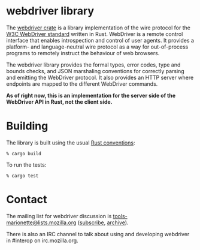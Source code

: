 webdriver library
=================

The [webdriver crate] is a library implementation of the wire protocol
for the [W3C WebDriver standard] written in Rust.  WebDriver is a remote
control interface that enables introspection and control of user agents.
It provides a platform- and language-neutral wire protocol as a way
for out-of-process programs to remotely instruct the behaviour of web
browsers.

The webdriver library provides the formal types, error codes, type and
bounds checks, and JSON marshaling conventions for correctly parsing
and emitting the WebDriver protocol.  It also provides an HTTP server
where endpoints are mapped to the different WebDriver commands.

**As of right now, this is an implementation for the server side of the
WebDriver API in Rust, not the client side.**

[webdriver crate]: https://crates.io/crates/webdriver
[W3C WebDriver standard]: https://w3c.github.io/webdriver/


Building
========

The library is built using the usual [Rust conventions]:

	% cargo build

To run the tests:

	% cargo test

[Rust conventions]: http://doc.crates.io/guide.html


Contact
=======

The mailing list for webdriver discussion is
tools-marionette@lists.mozilla.org ([subscribe], [archive]).

There is also an IRC channel to talk about using and developing
webdriver in #interop on irc.mozilla.org.

[subscribe]: https://lists.mozilla.org/listinfo/tools-marionette
[archive]: https://lists.mozilla.org/pipermail/tools-marionette/
